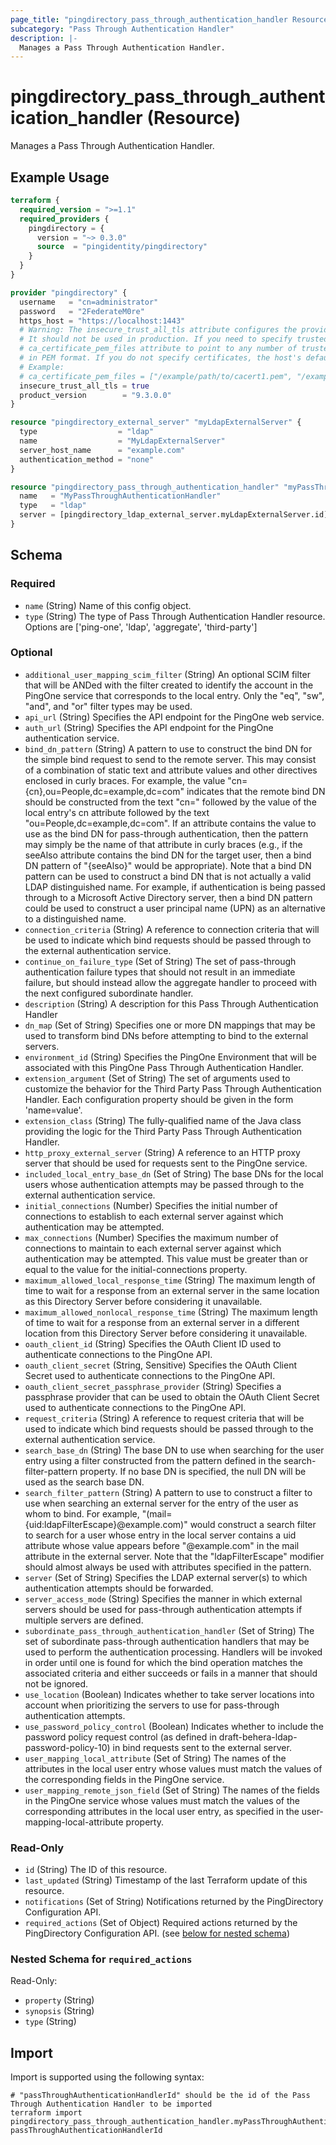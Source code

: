 ```yaml
---
page_title: "pingdirectory_pass_through_authentication_handler Resource - terraform-provider-pingdirectory"
subcategory: "Pass Through Authentication Handler"
description: |-
  Manages a Pass Through Authentication Handler.
---
```


# pingdirectory_pass_through_authentication_handler (Resource)

Manages a Pass Through Authentication Handler.

## Example Usage

```terraform
terraform {
  required_version = ">=1.1"
  required_providers {
    pingdirectory = {
      version = "~> 0.3.0"
      source  = "pingidentity/pingdirectory"
    }
  }
}

provider "pingdirectory" {
  username   = "cn=administrator"
  password   = "2FederateM0re"
  https_host = "https://localhost:1443"
  # Warning: The insecure_trust_all_tls attribute configures the provider to trust any certificate presented by the PingDirectory server.
  # It should not be used in production. If you need to specify trusted CA certificates, use the
  # ca_certificate_pem_files attribute to point to any number of trusted CA certificate files
  # in PEM format. If you do not specify certificates, the host's default root CA set will be used.
  # Example:
  # ca_certificate_pem_files = ["/example/path/to/cacert1.pem", "/example/path/to/cacert2.pem"]
  insecure_trust_all_tls = true
  product_version        = "9.3.0.0"
}

resource "pingdirectory_external_server" "myLdapExternalServer" {
  type                  = "ldap"
  name                  = "MyLdapExternalServer"
  server_host_name      = "example.com"
  authentication_method = "none"
}

resource "pingdirectory_pass_through_authentication_handler" "myPassThroughAuthenticationHandler" {
  name   = "MyPassThroughAuthenticationHandler"
  type   = "ldap"
  server = [pingdirectory_ldap_external_server.myLdapExternalServer.id]
}
```

<!-- schema generated by tfplugindocs -->
## Schema

### Required

- `name` (String) Name of this config object.
- `type` (String) The type of Pass Through Authentication Handler resource. Options are ['ping-one', 'ldap', 'aggregate', 'third-party']

### Optional

- `additional_user_mapping_scim_filter` (String) An optional SCIM filter that will be ANDed with the filter created to identify the account in the PingOne service that corresponds to the local entry. Only the "eq", "sw", "and", and "or" filter types may be used.
- `api_url` (String) Specifies the API endpoint for the PingOne web service.
- `auth_url` (String) Specifies the API endpoint for the PingOne authentication service.
- `bind_dn_pattern` (String) A pattern to use to construct the bind DN for the simple bind request to send to the remote server. This may consist of a combination of static text and attribute values and other directives enclosed in curly braces.  For example, the value "cn={cn},ou=People,dc=example,dc=com" indicates that the remote bind DN should be constructed from the text "cn=" followed by the value of the local entry's cn attribute followed by the text "ou=People,dc=example,dc=com". If an attribute contains the value to use as the bind DN for pass-through authentication, then the pattern may simply be the name of that attribute in curly braces (e.g., if the seeAlso attribute contains the bind DN for the target user, then a bind DN pattern of "{seeAlso}" would be appropriate).  Note that a bind DN pattern can be used to construct a bind DN that is not actually a valid LDAP distinguished name. For example, if authentication is being passed through to a Microsoft Active Directory server, then a bind DN pattern could be used to construct a user principal name (UPN) as an alternative to a distinguished name.
- `connection_criteria` (String) A reference to connection criteria that will be used to indicate which bind requests should be passed through to the external authentication service.
- `continue_on_failure_type` (Set of String) The set of pass-through authentication failure types that should not result in an immediate failure, but should instead allow the aggregate handler to proceed with the next configured subordinate handler.
- `description` (String) A description for this Pass Through Authentication Handler
- `dn_map` (Set of String) Specifies one or more DN mappings that may be used to transform bind DNs before attempting to bind to the external servers.
- `environment_id` (String) Specifies the PingOne Environment that will be associated with this PingOne Pass Through Authentication Handler.
- `extension_argument` (Set of String) The set of arguments used to customize the behavior for the Third Party Pass Through Authentication Handler. Each configuration property should be given in the form 'name=value'.
- `extension_class` (String) The fully-qualified name of the Java class providing the logic for the Third Party Pass Through Authentication Handler.
- `http_proxy_external_server` (String) A reference to an HTTP proxy server that should be used for requests sent to the PingOne service.
- `included_local_entry_base_dn` (Set of String) The base DNs for the local users whose authentication attempts may be passed through to the external authentication service.
- `initial_connections` (Number) Specifies the initial number of connections to establish to each external server against which authentication may be attempted.
- `max_connections` (Number) Specifies the maximum number of connections to maintain to each external server against which authentication may be attempted. This value must be greater than or equal to the value for the initial-connections property.
- `maximum_allowed_local_response_time` (String) The maximum length of time to wait for a response from an external server in the same location as this Directory Server before considering it unavailable.
- `maximum_allowed_nonlocal_response_time` (String) The maximum length of time to wait for a response from an external server in a different location from this Directory Server before considering it unavailable.
- `oauth_client_id` (String) Specifies the OAuth Client ID used to authenticate connections to the PingOne API.
- `oauth_client_secret` (String, Sensitive) Specifies the OAuth Client Secret used to authenticate connections to the PingOne API.
- `oauth_client_secret_passphrase_provider` (String) Specifies a passphrase provider that can be used to obtain the OAuth Client Secret used to authenticate connections to the PingOne API.
- `request_criteria` (String) A reference to request criteria that will be used to indicate which bind requests should be passed through to the external authentication service.
- `search_base_dn` (String) The base DN to use when searching for the user entry using a filter constructed from the pattern defined in the search-filter-pattern property. If no base DN is specified, the null DN will be used as the search base DN.
- `search_filter_pattern` (String) A pattern to use to construct a filter to use when searching an external server for the entry of the user as whom to bind. For example, "(mail={uid:ldapFilterEscape}@example.com)" would construct a search filter to search for a user whose entry in the local server contains a uid attribute whose value appears before "@example.com" in the mail attribute in the external server. Note that the "ldapFilterEscape" modifier should almost always be used with attributes specified in the pattern.
- `server` (Set of String) Specifies the LDAP external server(s) to which authentication attempts should be forwarded.
- `server_access_mode` (String) Specifies the manner in which external servers should be used for pass-through authentication attempts if multiple servers are defined.
- `subordinate_pass_through_authentication_handler` (Set of String) The set of subordinate pass-through authentication handlers that may be used to perform the authentication processing. Handlers will be invoked in order until one is found for which the bind operation matches the associated criteria and either succeeds or fails in a manner that should not be ignored.
- `use_location` (Boolean) Indicates whether to take server locations into account when prioritizing the servers to use for pass-through authentication attempts.
- `use_password_policy_control` (Boolean) Indicates whether to include the password policy request control (as defined in draft-behera-ldap-password-policy-10) in bind requests sent to the external server.
- `user_mapping_local_attribute` (Set of String) The names of the attributes in the local user entry whose values must match the values of the corresponding fields in the PingOne service.
- `user_mapping_remote_json_field` (Set of String) The names of the fields in the PingOne service whose values must match the values of the corresponding attributes in the local user entry, as specified in the user-mapping-local-attribute property.

### Read-Only

- `id` (String) The ID of this resource.
- `last_updated` (String) Timestamp of the last Terraform update of this resource.
- `notifications` (Set of String) Notifications returned by the PingDirectory Configuration API.
- `required_actions` (Set of Object) Required actions returned by the PingDirectory Configuration API. (see [below for nested schema](#nestedatt--required_actions))

<a id="nestedatt--required_actions"></a>
### Nested Schema for `required_actions`

Read-Only:

- `property` (String)
- `synopsis` (String)
- `type` (String)

## Import

Import is supported using the following syntax:

```shell
# "passThroughAuthenticationHandlerId" should be the id of the Pass Through Authentication Handler to be imported
terraform import pingdirectory_pass_through_authentication_handler.myPassThroughAuthenticationHandler passThroughAuthenticationHandlerId
```

